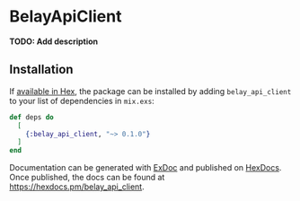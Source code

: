 # BelayApiClient

**TODO: Add description**

## Installation

If [available in Hex](https://hex.pm/docs/publish), the package can be installed
by adding `belay_api_client` to your list of dependencies in `mix.exs`:

```elixir
def deps do
  [
    {:belay_api_client, "~> 0.1.0"}
  ]
end
```

Documentation can be generated with [ExDoc](https://github.com/elixir-lang/ex_doc)
and published on [HexDocs](https://hexdocs.pm). Once published, the docs can
be found at <https://hexdocs.pm/belay_api_client>.

